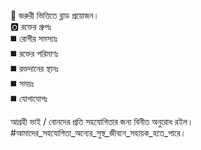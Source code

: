 📢 জরুরী ভিত্তিতে ব্লাড প্রয়োজন।  
🅾 রক্তের গ্রুপঃ   
◼️ রোগীর সমস্যাঃ     
◼️ রক্তের পরিমাণঃ   
◼️ রক্তদানের স্থানঃ   
◼️ সময়ঃ   
◼️ যোগাযোগঃ   

আগ্রহী ভাই / বোনদের প্রতি সহযোগিতার জন্য বিনীত অনুরোধ রইল।
#আমাদের_সহযোগিতা_অন্যের_সুস্থ_জীবনে_সহায়ক_হতে_পারে।
